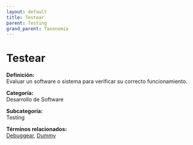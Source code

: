 ```yaml
---
layout: default
title: Testear
parent: Testing
grand_parent: Taxonomía
---
```


# Testear

**Definición:**  
Evaluar un software o sistema para verificar su correcto funcionamiento.

**Categoría:**  
Desarrollo de Software

**Subcategoría:**  
Testing

**Términos relacionados:**  
[Debuggear](https://maleniski.github.io/diccionario-angl-tec-mx/docs/taxonomia/desarrollo-de-software/testing/debuggear.html), [Dummy](https://maleniski.github.io/diccionario-angl-tec-mx/docs/taxonomia/desarrollo-de-software/testing/dummy.html)
